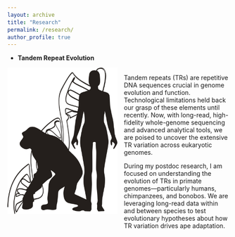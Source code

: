 ```yaml
---
layout: archive
title: "Research"
permalink: /research/
author_profile: true
---
```


- **Tandem Repeat Evolution**  
<div style="width: 100%; display: flex; align-items: flex-start;">
  <img src="images/human_chimp_dna.png" alt="Tandem Repeat Evolution" width="250" style="margin-right: 15px;">
  <div style="flex: 10;">
    <p>
      Tandem repeats (TRs) are repetitive DNA sequences crucial in genome evolution and function.
      Technological limitations held back our grasp of these elements until recently. Now, with long-read, high-fidelity whole-genome sequencing and advanced analytical tools, we are poised to uncover the extensive TR variation across eukaryotic genomes.
    </p>
    <p>
      During my postdoc research, I am focused on understanding the evolution of TRs in primate genomes—particularly humans, chimpanzees, and bonobos.
      We are leveraging long-read data within and between species to test evolutionary hypotheses about how TR variation drives ape adaptation.
    </p>
  </div>
</div>


